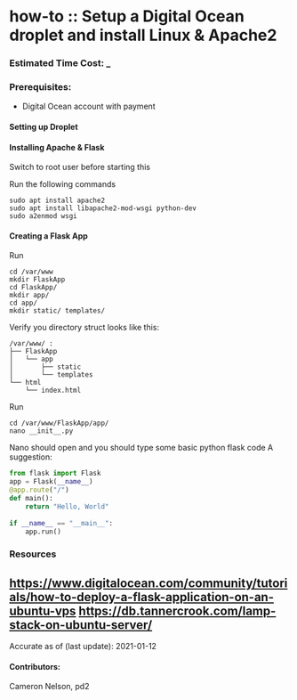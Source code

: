 # how-to :: Setup a Digital Ocean droplet and install Linux & Apache2
### Estimated Time Cost: _

### Prerequisites:

- Digital Ocean account with payment

#### Setting up Droplet



#### Installing Apache & Flask
Switch to root user before starting this

Run the following commands
```
sudo apt install apache2
sudo apt install libapache2-mod-wsgi python-dev
sudo a2enmod wsgi 
```

#### Creating a Flask App
Run
```
cd /var/www
mkdir FlaskApp
cd FlaskApp/
mkdir app/
cd app/
mkdir static/ templates/

```
Verify you directory struct looks like this:
```
/var/www/ :
├── FlaskApp
│   └── app
│       ├── static
│       └── templates
└── html
    └── index.html
```

Run
```
cd /var/www/FlaskApp/app/
nano __init__.py
```
Nano should open and you should type some basic python flask code 
A suggestion:
```Python
from flask import Flask
app = Flask(__name__)
@app.route("/")
def main():
    return "Hello, World"
    
if __name__ == "__main__":
    app.run()
```



### Resources

https://www.digitalocean.com/community/tutorials/how-to-deploy-a-flask-application-on-an-ubuntu-vps
https://db.tannercrook.com/lamp-stack-on-ubuntu-server/
---

Accurate as of (last update): 2021-01-12

#### Contributors:  
Cameron Nelson, pd2  
